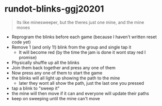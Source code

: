 # rundot-blinks-ggj20201

> Its like minesweeper, but the theres just one mine, and the mine moves

* Reprogram the blinks before each game (because I haven't written reset code yet)
* Remove 1 (and only 1!) blink from the group and single tap it
  * It will become red (by the time the jam is done it wont stay red I promise)
* Physically shuffle up all the blinks
* Join them back together and press any one of them
* Now press any one of them to start the game
* the blinks will all light up showing the path to the mine
    * later they wont all show the path, just the last one you pressed
* tap a blink to "sweep it"
* the mine will then move if it can and everyone will update their paths
* keep on sweeping until the mine can't move
